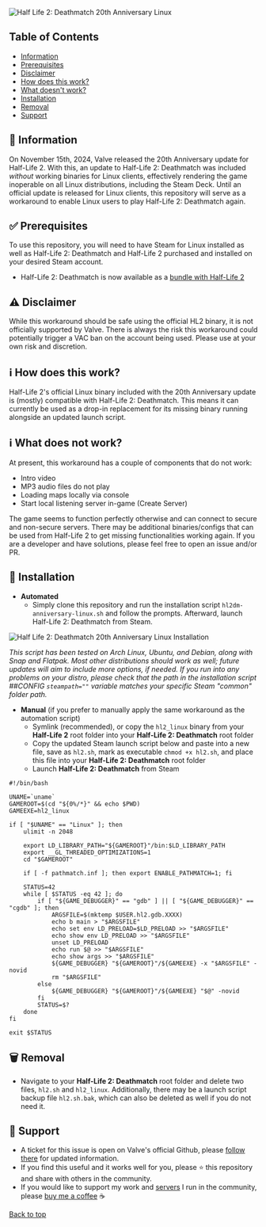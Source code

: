 <a name="top"></a>
![Half Life 2: Deathmatch 20th Anniversary Linux](http://f.scorpex.org/i/90106db5b72cab30ac44d5faa32686ff.png)

## Table of Contents
- [Information](#-information)
- [Prerequisites](#-prerequisites)
- [Disclaimer](#-disclaimer)
- [How does this work?](#-how-does-this-work)
- [What doesn't work?](#-what-does-not-work)
- [Installation](#-installation)
- [Removal](#-removal)
- [Support](#-support)

## 📜 Information
On November 15th, 2024, Valve released the 20th Anniversary update for Half-Life 2. With this, an update to Half-Life 2: Deathmatch was included _without_ working binaries for Linux clients, effectively rendering the game inoperable on all Linux distributions, including the Steam Deck. Until an official update is released for Linux clients, this repository will serve as a workaround to enable Linux users to play Half-Life 2: Deathmatch again.

## ✅ Prerequisites
To use this repository, you will need to have Steam for Linux installed as well as Half-Life 2: Deathmatch and Half-Life 2 purchased and installed on your desired Steam account.
- Half-Life 2: Deathmatch is now available as a [bundle with Half-Life 2](https://store.steampowered.com/app/220/HalfLife_2/)

## ⚠️ Disclaimer
While this workaround should be safe using the official HL2 binary, it is not officially supported by Valve. There is always the risk this workaround could potentially trigger a VAC ban on the account being used. Please use at your own risk and discretion.

## ℹ️ How does this work?
Half-Life 2's official Linux binary included with the 20th Anniversary update is (mostly) compatible with Half-Life 2: Deathmatch. This means it can currently be used as a drop-in replacement for its missing binary running alongside an updated launch script.

## ℹ️ What does not work?
At present, this workaround has a couple of components that do not work:
- Intro video
- MP3 audio files do not play
- Loading maps locally via console
- Start local listening server in-game (Create Server)

The game seems to function perfectly otherwise and can connect to secure and non-secure servers. There may be additional binaries/configs that can be used from Half-Life 2 to get missing functionalities working again. If you are a developer and have solutions, please feel free to open an issue and/or PR.

## 🚀 Installation
- **Automated**
  - Simply clone this repository and run the installation script `hl2dm-anniversary-linux.sh` and follow the prompts. Afterward, launch Half-Life 2: Deathmatch from Steam.

![Half Life 2: Deathmatch 20th Anniversary Linux Installation](http://f.scorpex.org/i/65910a8a9d45e7ff3d2b986e2b0a29dc.gif)

_This script has been tested on Arch Linux, Ubuntu, and Debian, along with Snap and Flatpak. Most other distributions should work as well; future updates will aim to include more options, if needed. If you run into any problems on your distro, please check that the path in the installation script ##CONFIG `steampath=""` variable matches your specific Steam "common" folder path._

- **Manual** (if you prefer to manually apply the same workaround as the automation script)
  - Symlink (recommended), or copy the `hl2_linux` binary from your **Half-Life 2** root folder into your **Half-Life 2: Deathmatch** root folder
  - Copy the updated Steam launch script below and paste into a new file, save as `hl2.sh`, mark as executable `chmod +x hl2.sh`, and place this file into your **Half-Life 2: Deathmatch** root folder
  - Launch **Half-Life 2: Deathmatch** from Steam

```shell
#!/bin/bash

UNAME=`uname`
GAMEROOT=$(cd "${0%/*}" && echo $PWD)
GAMEEXE=hl2_linux

if [ "$UNAME" == "Linux" ]; then
	ulimit -n 2048

	export LD_LIBRARY_PATH="${GAMEROOT}"/bin:$LD_LIBRARY_PATH
	export __GL_THREADED_OPTIMIZATIONS=1
	cd "$GAMEROOT"

	if [ -f pathmatch.inf ]; then export ENABLE_PATHMATCH=1; fi

	STATUS=42
	while [ $STATUS -eq 42 ]; do
		if [ "${GAME_DEBUGGER}" == "gdb" ] || [ "${GAME_DEBUGGER}" == "cgdb" ]; then
			ARGSFILE=$(mktemp $USER.hl2.gdb.XXXX)
			echo b main > "$ARGSFILE"
			echo set env LD_PRELOAD=$LD_PRELOAD >> "$ARGSFILE"
			echo show env LD_PRELOAD >> "$ARGSFILE"
			unset LD_PRELOAD
			echo run $@ >> "$ARGSFILE"
			echo show args >> "$ARGSFILE"
			${GAME_DEBUGGER} "${GAMEROOT}"/${GAMEEXE} -x "$ARGSFILE" -novid
			rm "$ARGSFILE"
		else
			${GAME_DEBUGGER} "${GAMEROOT}"/${GAMEEXE} "$@" -novid
		fi
		STATUS=$?
	done   
fi

exit $STATUS
```
## 🗑️ Removal
- Navigate to your **Half-Life 2: Deathmatch** root folder and delete two files, `hl2.sh` and `hl2_linux`. Additionally, there may be a launch script backup file `hl2.sh.bak`, which can also be deleted as well if you do not need it.

## 👥 Support
- A ticket for this issue is open on Valve's official Github, please [follow there](https://github.com/ValveSoftware/Source-1-Games/issues/6556) for updated information.
- If you find this useful and it works well for you, please ⭐ this repository and share with others in the community.
- If you would like to support my work and [servers](https://stats.scorpex.org/) I run in the community, please [buy me a coffee](https://help.scorpex.org/) ☕
  
[Back to top](#top)
